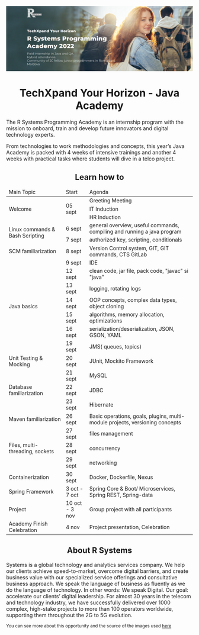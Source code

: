 <div align="center">
  <img width="1188" alt="TechXpand Your Horizon  banner" src="https://github.com/DenisaXXIV/Scholarships-Internships/blob/master/R%20Systems/util/banner.png">
  
  <h1>TechXpand Your Horizon - Java Academy</h1>
</div>
  
The R Systems Programming Academy is an internship program with the mission to onboard, train and develop future innovators and digital technology experts.

From technologies to work methodologies and concepts, this year’s Java Academy is packed with 4 weeks of intensive trainings and another 4 weeks with practical tasks where students will dive in a telco project.

<div align="center">
<h2>Learn how to</h2>
</div>

<table>
  <thead>
    <tr>
      <td>Main Topic</td>
      <td>Start</td>
      <td>Agenda</td>
    </tr>
  </thead>
  <tbody>
    <!--___________________________________________  WELCOME _______________________________________________________-->
    <tr>
      <td rowspan=3>Welcome</td>
      <td rowspan=3>05 sept</td>
      <td>Greeting Meeting</td>
    </tr>
    <tr>
      <td>IT Induction</td>
    </tr>
    <tr>
      <td>HR Induction</td>
    </tr>
    <!--___________________________________________ LINUX _______________________________________________________-->
    <tr>
      <td rowspan=2>Linux commands & Bash Scripting</td>
      <td>6 sept</td>
      <td>general overview, useful commands, compiling and running a java program</td>
    </tr>
    <tr>
      <td>7 sept</td>
      <td>authorized key, scripting, conditionals</td>
    </tr>
    <!--___________________________________________ GIT _______________________________________________________-->
    <tr>
      <td>SCM familiarization</td>
      <td>8 sept</td>
      <td>Version Control system, GIT, GIT commands, CTS GitLab</td>
    </tr>
    <!--___________________________________________ BASICS _______________________________________________________-->
    <tr>
      <td rowspan=7>Java basics</td>
      <td> 9 sept</td>
      <td>IDE </td>
    </tr>
    <tr>
      <td>12 sept</td>
      <td>clean code, jar file, pack code, "javac" si "java"</td>
    </tr>
    <tr>
      <td>13 sept</td>
      <td>logging, rotating logs</td>
    </tr>
    <tr>
      <td>14 sept</td>
      <td>OOP concepts, complex data types, object cloning</td>
    </tr>
    <tr>
      <td>15 sept</td>
      <td>algorithms, memory allocation, optimizations</td>
    </tr>
    <tr>
      <td>16 sept</td>
      <td>serialization/deserialization, JSON, GSON, YAML</td>
    </tr>
    <tr>
      <td>19 sept</td>
      <td>JMS( queues, topics)</td>
    </tr>
    <!--___________________________________________ UNIT TESTING _______________________________________________________-->
    <tr>
      <td>Unit Testing & Mocking</td>
      <td>20 sept</td>
      <td>JUnit, Mockito Framework</td>
    </tr>
    <!--___________________________________________ MySQL _______________________________________________________-->
    <tr>
      <td rowspan=3>Database familiarization</td>
      <td>21 sept</td>
      <td>MySQL</td>
    </tr>
    <tr>
      <td>22 sept</td>
      <td>JDBC</td>
    </tr>
    <tr>
      <td>23 sept</td>
      <td>Hibernate</td>
    </tr>
    <!--___________________________________________ MAVEN _______________________________________________________-->
    <tr>
      <td>Maven familiarization</td>
      <td>26 sept</td>
      <td>Basic operations, goals, plugins, multi-module projects, versioning concepts</td>
    </tr>
    <!--___________________________________________ MULTI-THREADING & SOCKETS _______________________________________________________-->
    <tr>
      <td rowspan=3>Files, multi-threading, sockets</td>
      <td>27 sept</td>
      <td>files management</td>
    </tr>
    <tr>
      <td>28 sept</td>
      <td>concurrency</td>
    </tr>
    <tr>
      <td>29 sept</td>
      <td>networking</td>
    </tr>
    <!--___________________________________________ DOCKER _______________________________________________________-->
    <tr>
      <td>Containerization</td>
      <td>30 sept</td>
      <td>Docker, Dockerfile, Nexus</td>
    </tr>
    <!--___________________________________________ SPRING _______________________________________________________-->
    <tr>
      <td>Spring Framework</td>
      <td>3 oct - 7 oct </td>
      <td>Spring Core & Boot/ Microservices, Spring REST, Spring-data</td>
    </tr>
    <!--___________________________________________ PROJECT _______________________________________________________-->
    <tr>
      <td>Project</td>
      <td>10 oct - 3 nov</td>
      <td>Group project with all participants</td>
    </tr>
    <!--___________________________________________ FINAL _______________________________________________________-->
    <tr>
      <td>Academy Finish Celebration</td>
      <td>4 nov</td>
      <td>Project presentation, Celebration</td>
    </tr>
  </tbody>
<table>

<div align="center">
<h2>About R Systems</h2>
</div>

Systems is a global technology and analytics services company. We help our clients achieve speed-to-market, overcome digital barriers, and create business value with our specialized service offerings and consultative business approach.
We speak the language of business as fluently as we do the language of technology. In other words: We speak Digital. Our goal: accelerate our clients’ digital leadership.
For almost 30 years in the telecom and technology industry, we have successfully delivered over 1000 complex, high-stake projects to more than 100 operators worldwide, supporting them throughout the 2G to 5G evolution.


<sup>You can see more about this opportunity and the source of the images used [here](https://eu.rsystems.com/)</sup>
